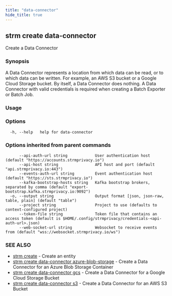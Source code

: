 ```yaml
---
title: "data-connector"
hide_title: true
---
```

## strm create data-connector

Create a Data Connector

### Synopsis

A Data Connector represents a location from which data can be read, or to which data can be written. 
For example, an AWS S3 bucket or a Google Cloud Storage bucket. By itself, a Data Connector does nothing. 
A Data Connector with valid credentials is required when creating a Batch Exporter or Batch Job.

### Usage

### Options

```
  -h, --help   help for data-connector
```

### Options inherited from parent commands

```
      --api-auth-url string            User authentication host (default "https://accounts.strmprivacy.io")
      --api-host string                API host and port (default "api.strmprivacy.io:443")
      --events-auth-url string         Event authentication host (default "https://sts.strmprivacy.io")
      --kafka-bootstrap-hosts string   Kafka bootstrap brokers, separated by comma (default "export-bootstrap.kafka.strmprivacy.io:9092")
  -o, --output string                  Output format [json, json-raw, table, plain] (default "table")
      --project string                 Project to use (defaults to context-configured project)
      --token-file string              Token file that contains an access token (default is $HOME/.config/strmprivacy/credentials-<api-auth-url>.json)
      --web-socket-url string          Websocket to receive events from (default "wss://websocket.strmprivacy.io/ws")
```

### SEE ALSO

* [strm create](../index.md)	 - Create an entity
* [strm create data-connector azure-blob-storage](azure-blob-storage.md)	 - Create a Data Connector for an Azure Blob Storage Container
* [strm create data-connector gcs](gcs.md)	 - Create a Data Connector for a Google Cloud Storage Bucket
* [strm create data-connector s3](s3.md)	 - Create a Data Connector for an AWS S3 Bucket

